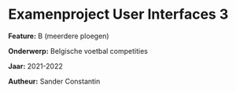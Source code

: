 # Examenproject User Interfaces 3

**Feature:** B (meerdere ploegen)

**Onderwerp:** Belgische voetbal competities

**Jaar:** 2021-2022

**Autheur:** Sander Constantin


<!-- Security scan triggered at 2025-09-02 02:05:51 -->

<!-- Security scan triggered at 2025-09-09 05:33:43 -->